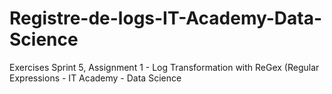 # Registre-de-logs-IT-Academy-Data-Science
Exercises Sprint 5, Assignment 1 - Log Transformation with ReGex (Regular Expressions - IT Academy - Data Science
